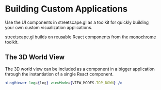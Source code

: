 # Building Custom Applications

Use the UI components in streetscape.gl as a toolkit for quickly building your own custom visualization applications.

streetscape.gl builds on reusable React components from the [monochrome](https://github.com/uber-web/monochrome) toolkit.



## The 3D World View

The 3D world view can be included as a component in a bigger application through the instantiation of a single React component.

```jsx
<LogViewer log={log} viewMode={VIEW_MODES.TOP_DOWN} />
```

